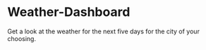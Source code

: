 # Weather-Dashboard
Get a look at the weather for the next five days for the city of your choosing.
